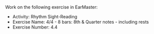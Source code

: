 Work on the following exercise in EarMaster:
- Activity: Rhythm Sight-Reading
- Exercise Name: 4/4 - 8 bars: 8th & Quarter notes - including rests
- Exercise Number: 4.4
